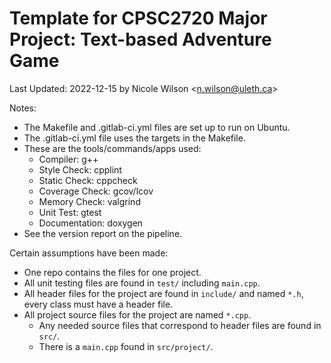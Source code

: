 # Template for CPSC2720 Major Project: Text-based Adventure Game


Last Updated: 2022-12-15 by Nicole Wilson &lt;n.wilson@uleth.ca&gt;

Notes:

* The Makefile and .gitlab-ci.yml files are set up to run on Ubuntu.
* The .gitlab-ci.yml file uses the targets in the Makefile.
* These are the tools/commands/apps used:
  * Compiler: g++
  * Style Check: cpplint
  * Static Check: cppcheck
  * Coverage Check: gcov/lcov
  * Memory Check: valgrind
  * Unit Test: gtest 
  * Documentation: doxygen
* See the version report on the pipeline.

Certain assumptions have been made:
* One repo contains the files for one project.
* All unit testing files are found in <code>test/</code> including <code>main.cpp</code>.
* All header files for the project are found in <code>include/</code> and named <code>*.h</code>, every class must have a header file.
* All project source files for the project are named <code>*.cpp</code>.
  * Any needed source files that correspond to header files are found in <code>src/</code>.
  * There is a <code>main.cpp</code> found in <code>src/project/</code>.
